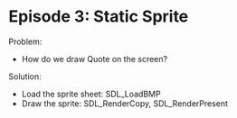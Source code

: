 Episode 3: Static Sprite
========================

Problem:
  - How do we draw Quote on the screen?

Solution:
  - Load the sprite sheet: SDL\_LoadBMP
  - Draw the sprite: SDL\_RenderCopy, SDL\_RenderPresent
